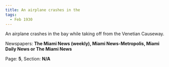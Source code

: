 ```yaml
---  
title: An airplane crashes in the  
tags:  
  - Feb 1930  
---  
```

  
An airplane crashes in the bay while taking off from the Venetian Causeway.  
  
Newspapers: **The Miami News (weekly), Miami News-Metropolis, Miami Daily News or The Miami News**  
  
Page: **5**, Section: **N/A** 

